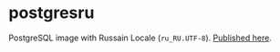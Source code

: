 # postgresru
PostgreSQL image with Russain Locale (`ru_RU.UTF-8`). [Published here](https://hub.docker.com/repository/docker/sychev1993/postgresru/general).